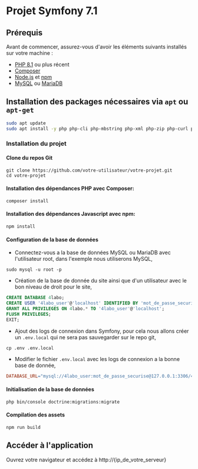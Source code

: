 # Projet Symfony 7.1

## Prérequis

Avant de commencer, assurez-vous d'avoir les éléments suivants installés sur votre machine :

- [PHP 8.1](https://www.php.net/releases/8.1/en.php) ou plus récent
- [Composer](https://getcomposer.org/)
- [Node.js](https://nodejs.org/) et [npm](https://www.npmjs.com/)
- [MySQL](https://dev.mysql.com/downloads/mysql/) ou [MariaDB](https://mariadb.org/)

## Installation des packages nécessaires via `apt` ou `apt-get`
```sh
sudo apt update
sudo apt install -y php php-cli php-mbstring php-xml php-zip php-curl php-mysql mysql-server git unzip
```
### Installation du projet

#### Clone du repos Git
```shell
git clone https://github.com/votre-utilisateur/votre-projet.git
cd votre-projet
```
#### Installation des dépendances PHP avec Composer:
```Shell
composer install
```
#### Installation des dépendances Javascript avec npm:
```Shell
npm install
```
#### Configuration de la base de données

- Connectez-vous a la base de données MySQL ou MariaDB avec l'utilisateur root, dans l'exemple nous utiliserons MySQL,
```Shell
sudo mysql -u root -p
```
- Création de la base de donnée du site ainsi que d'un utilisateur avec le bon niveau de droit pour le site,
```SQL
CREATE DATABASE 4labo;
CREATE USER '4labo_user'@'localhost' IDENTIFIED BY 'mot_de_passe_securise';
GRANT ALL PRIVILEGES ON 4labo.* TO '4labo_user'@'localhost';
FLUSH PRIVILEGES;
EXIT;
```
- Ajout des logs de connexion dans Symfony, pour cela nous allons créer un `.env.local` qui ne sera pas sauvegarder sur le repo git,
```Shell
cp .env .env.local
```
- Modifier le fichier `.env.local` avec les logs de connexion a la bonne base de donnée,
```Makefile
DATABASE_URL="mysql://4labo_user:mot_de_passe_securise@127.0.0.1:3306/4labo"
```
#### Initialisation de la base de données
```Shell
php bin/console doctrine:migrations:migrate
```
#### Compilation des assets
```Shell
npm run build
```
## Accéder à l'application

Ouvrez votre navigateur et accédez à http://{ip_de_votre_serveur}